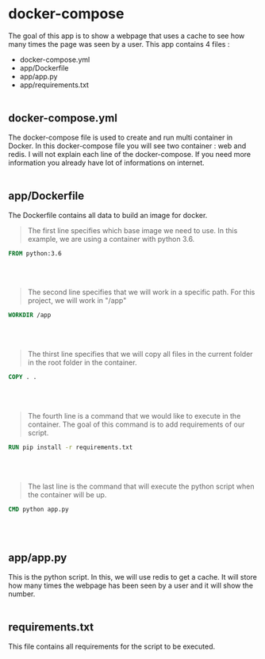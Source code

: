 # docker-compose

The goal of this app is to show a webpage that uses a cache to see how many times the page was seen by a user.
This app contains 4 files :
- docker-compose.yml
- app/Dockerfile
- app/app.py
- app/requirements.txt
<br></br>
## docker-compose.yml
The docker-compose file is used to create and run multi container in Docker.
In this docker-compose file you will see two container : web and redis. I will not explain each line of the docker-compose. If you need more information you already have lot of informations on internet.
<br></br>
## app/Dockerfile
The Dockerfile contains all data to build an image for docker.
> The first line specifies which base image we need to use. In this example, we are using a container with python 3.6.
```dockerfile
FROM python:3.6
```
<br></br>
> The second line specifies that we will work in a specific path. For this project, we will work in "/app"
```dockerfile
WORKDIR /app
```
<br></br>
> The thirst line specifies that we will copy all files in the current folder in the root folder in the container.
```dockerfile
COPY . .
```
<br></br>
> The fourth line is a command that we would like to execute in the container. The goal of this command is to add requirements of our script.
```dockerfile
RUN pip install -r requirements.txt
```
<br></br>
> The last line is the command that will execute the python script when the container will be up.
```dockerfile
CMD python app.py
```
<br></br>
## app/app.py
This is the python script. In this, we will use redis to get a cache. It will store how many times the webpage has been seen by a user and it will show the number.
<br></br>
## requirements.txt
This file contains all requirements for the script to be executed.
